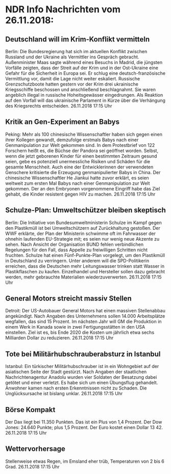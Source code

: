 # NDR Info Nachrichten vom 26.11.2018:


## Deutschland will im Krim-Konflikt vermitteln
Berlin: Die Bundesregierung hat sich im aktuellen Konflikt zwischen Russland und der Ukraine als Vermittler ins Gespräch gebracht. Außenminister Maas sagte während eines Besuchs in Madrid, die jüngsten Vorfälle zeigten, dass der Streit auf der Krim und in der Ost-Ukraine eine Gefahr für die Sicherheit in Europa sei. Er schlug eine deutsch-französische Vermittlung vor, damit die Lage nicht weiter eskaliert. Russische Grenzschutzboote hatten gestern vor der Krim drei ukrainische Kriegsschiffe beschossen und anschließend beschlagnahmt. Sie waren angeblich illegal in russische Hoheitsgewässer eingedrungen. Als Reaktion auf den Vorfall will das ukrainische Parlament in Kürze über die Verhängung des Kriegsrechts entscheiden. 26.11.2018 17:15 Uhr 

## Kritik an Gen-Experiment an Babys
Peking: Mehr als 100 chinesische Wissenschaftler haben sich gegen einen ihrer Kollegen gewandt, demzufolge erstmals Babys nach einer Genmanipulation zur Welt gekommen sind. In dem Protestbrief von 122 Forschern heißt es, die Büchse der Pandora sei geöffnet worden. Selbst, wenn die jetzt geborenen Kinder für einen bestimmten Zeitraum gesund seien, gebe es potenziell unermessliche Risiken und Schäden für die gesamte Menschheit. Auch eine der Entwicklerinnen der verwendeten Genschere kritisierte die Erzeugung genmanipulierter Babys in China. Der chinesische Wissenschaftler He Jiankui hatte zuvor erklärt, es seien weltweit zum ersten Mal Babys nach einer Genmanipulation zur Welt gekommen. Der an den Embryonen vorgenommene Eingriff habe das Ziel gehabt, die Kinder resistent gegen HIV zu machen. 26.11.2018 17:15 Uhr 

## Schulze-Plan: Umweltschützer bleiben skeptisch
Berlin: 	Die Initiative von Bundesumweltministerin Schulze im Kampf gegen den Plastikmüll ist bei Umweltschützern auf Zurückhaltung gestoßen. Der WWF erklärte, der Plan der Ministerin schwimme oft im Fahrwasser der ohnehin laufenden EU-Strategie mit; es seien nur wenig neue Akzente zu sehen. Nach Ansicht der Organisation BUND fehlen verbindlichen Regelungen für den Fall, dass Appelle zu freiwilligen Schritten nicht fruchten. Schulze hat einen Fünf-Punkte-Plan vorgelegt, um den Plastikmüll in Deutschland zu verringern. Unter anderem will die SPD-Politikerin erreichen, dass die Deutschen mehr Leitungswasser trinken statt Wasser in Plastikflaschen zu kaufen. Einzelhandel und Hersteller sollen dazu gebracht werden, mehr gebrauchte Materialien wiederzuverwerten. 26.11.2018 17:15 Uhr 

## General Motors streicht massiv Stellen
Detroit:	Der US-Autobauer General Motors hat einen massiven Stellenabbau angekündigt. Nach Angaben des Unternehmens sollen 14.000 Arbeitsplätze wegfallen, das sind 15 Prozent. Im nächsten Jahr will GM die Produktion in einem Werk in Kanada sowie in zwei Fertigungsstätten in den USA einstellen. Ziel ist es, bis Ende 2020 die Kosten um jährlich etwa sechs Milliarden Dollar zu reduzieren. 26.11.2018 17:15 Uhr 

## Tote bei Militärhubschrauberabsturz in Istanbul
Istanbul: Ein türkischer Militärhubschrauber ist in ein Wohngebiet auf der asiatischen Seite der Stadt gestürzt. Nach Angaben der staatlichen Nachrichtenagentur Anadolu wurden vier Soldaten der Besatzung dabei getötet und einer verletzt. Es habe sich um einen Übungsflug gehandelt. Anwohner kamen nach ersten Erkenntnissen nicht zu Schaden. Die Unglücksursache ist bislang unklar. 26.11.2018 17:15 Uhr 

## Börse Kompakt
Der Dax liegt bei 11.350 Punkten. Das ist ein Plus von 1,4 Prozent. Der Dow Jones: 24.640 Punkte; plus 1,5 Prozent. Der Euro kostet einen Dollar 13 42. 26.11.2018 17:15 Uhr 

## Wettervorhersage
Stellenweise etwas Regen, im Emsland eher trüb, Temperaturen von 2 bis 6 Grad. 26.11.2018 17:15 Uhr 

